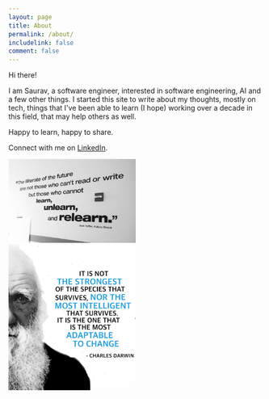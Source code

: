 ```yaml
---
layout: page
title: About
permalink: /about/
includelink: false
comment: false
---
```


Hi there!

I am Saurav, a software engineer, interested in software engineering, AI and a few other things.
I started this site to write about my thoughts, mostly on tech, things that I've been able to learn (I hope) working over a decade in this field, that may help others as well.

Happy to learn, happy to share.

Connect with me on [LinkedIn](https://www.linkedin.com/in/sauravdey/).


<img src="/assets/quote-1.jpg" width="50%"/>

<img src="/assets/quote-2.jpg" width="50%"/>
